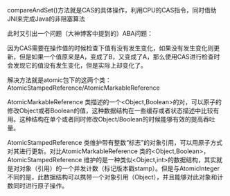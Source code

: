 compareAndSet()方法就是CAS的具体操作，利用CPU的CAS指令，同时借助JNI来完成Java的非阻塞算法

此时又引出一个问题（大神博客中提到的）ABA问题：

因为CAS需要在操作值的时候检查下值有没有发生变化，如果没有发生变化则更新，但是如果一个值原来是A，变成了B，又变成了A，那么使用CAS进行检查时会发现它的值没有发生变化，但是实际上却变化了。

解决方法就是atomic包下的这两个类：AtomicStampedReference/AtomicMarkableReference

AtomicMarkableReference 类描述的一个<Object,Boolean>的对，可以原子的修改Object或者Boolean的值，这种数据结构在一些缓存或者状态描述中比较有用。这种结构在单个或者同时修改Object/Boolean的时候能够有效的提高吞吐量。 


AtomicStampedReference 类维护带有整数“标志”的对象引用，可以用原子方式对其进行更新。对比AtomicMarkableReference 类的<Object,Boolean>，AtomicStampedReference 维护的是一种类似<Object,int>的数据结构，其实就是对对象（引用）的一个并发计数（标记版本戳stamp）。但是与AtomicInteger 不同的是，此数据结构可以携带一个对象引用（Object），并且能够对此对象和计数同时进行原子操作。
